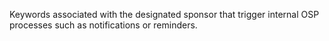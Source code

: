 Keywords associated with the designated sponsor that trigger internal OSP processes such as notifications or reminders.
